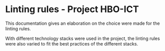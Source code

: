 # Linting rules - Project HBO-ICT 

This documentation gives an elaboration on the choice were made for the linting rules. 

With different technology stacks were used in the project, the linting rules were also varied to fit the best practices of the different stacks.

## 